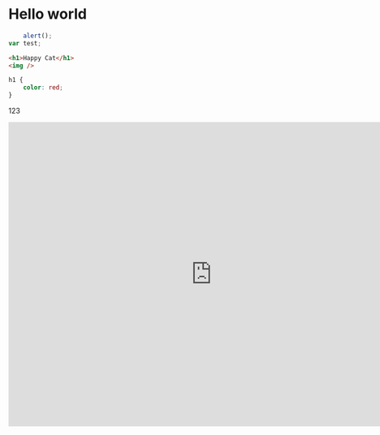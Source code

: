 # Hello world

```javascript
	alert();
var test;
```

```html	
<h1>Happy Cat</h1>
<img />
```

```css
h1 {
	color: red;
}
```

<i class="fa fa cube"></i>
123
<i class="fa fa-heart-o" aria-hidden="true"></i>
<i class="fa fa-exclamation-triangle" aria-hidden="true"></i>
<iframe src="https://calendar.google.com/calendar/embed?src=en.usa%23holiday%40group.v.calendar.google.com&ctz=America/Chicago" style="border: 0" width="800" height="600" frameborder="0" scrolling="no"></iframe>
